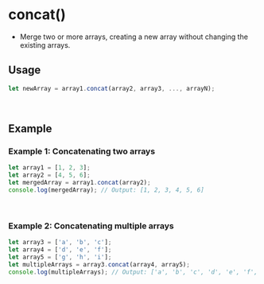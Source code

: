 # concat()
* Merge two or more arrays, creating a new array without changing the existing arrays.
## Usage
```jsx
let newArray = array1.concat(array2, array3, ..., arrayN);
```
​
## Example
### Example 1: Concatenating two arrays
```jsx
let array1 = [1, 2, 3];
let array2 = [4, 5, 6];
let mergedArray = array1.concat(array2);
console.log(mergedArray); // Output: [1, 2, 3, 4, 5, 6]
```
​
### Example 2: Concatenating multiple arrays
```jsx
let array3 = ['a', 'b', 'c'];
let array4 = ['d', 'e', 'f'];
let array5 = ['g', 'h', 'i'];
let multipleArrays = array3.concat(array4, array5);
console.log(multipleArrays); // Output: ['a', 'b', 'c', 'd', 'e', 'f', 'g', 'h', 'i']
```